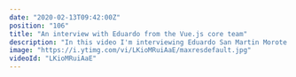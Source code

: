 ```yaml
---
date: "2020-02-13T09:42:00Z"
position: "106"
title: "An interview with Eduardo from the Vue.js core team"
description: "In this video I'm interviewing Eduardo San Martin Morote from the Vue.js core team. What a privilege to speak to someone who actually built the tools I use on a daily basis! Eduardo humbly explains how he sees life and how he acts as a contributor to open source projects.\n\nWhat a guy. I'm in awe how Eduardo carries himself and what this youngster has already accomplished.\n\nIn this video series I interview people that are amazing at their job in the tech industry. I try to find the tools and best practices they use to shine on conference stages, contribute to open source projects or when they deliver high quality work.\n\nFollow Eduardo here:\nhttps://twitter.com/posva\nhttps://github.com/sponsors/posva\nhttps://esm.dev/\nhttps://twitter.com/posva/status/1146415898967908352\n\nFollow me here:\nWebsite: https://timbenniks.nl/\nTwitter: https://twitter.com/timbenniks\nGithub: https://github.com/timbenniks"
image: "https://i.ytimg.com/vi/LKioMRuiAaE/maxresdefault.jpg"
videoId: "LKioMRuiAaE"
---
```


